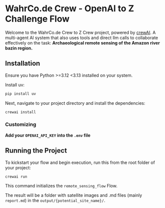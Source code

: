 # WahrCo.de Crew - OpenAI to Z Challenge Flow

Welcome to the WahrCo.de Crew to Z Crew project, powered by [crewAI](https://crewai.com). 
A multi-agent AI system that also uses tools and direct llm calls to collaborate effectively on the task: 
**Archaeological remote sensing of the Amazon river bazin region.**

## Installation

Ensure you have Python >=3.12 <3.13 installed on your system. 

Install uv:

```bash
pip install uv
```

Next, navigate to your project directory and install the dependencies:

```bash
crewai install
```

### Customizing

**Add your `OPENAI_API_KEY` into the `.env` file**

## Running the Project

To kickstart your flow and begin execution, run this from the root folder of your project:

```bash
crewai run
```

This command initializes the `remote_sensing_flow` Flow.

The result will be a folder with satellite images and .md files (mainly `report.md`) in the `output/{potential_site_name}/`.
